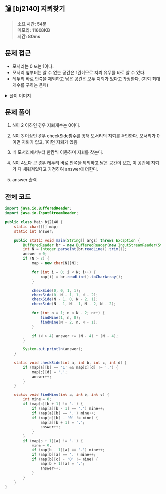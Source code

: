 ## [💣](https://www.acmicpc.net/problem/2140) [bj2140] 지뢰찾기

> **소요 시간: 54분<br>
> 메모리: 11608KB<br>
> 시간: 80ms**

## 문제 접근

- 모서리는 0 또는 1이다.
- 모서리 옆부터는 알 수 없는 공간은 1칸이므로 지뢰 유무를 바로 알 수 있다.
- 테두리 바로 안쪽을 제외하고 남은 공간은 모두 지뢰가 있다고 가정한다. (지뢰 최대 개수를 구하는 문제)
<details>
<summary>풀이 이미지</summary>
<img src="https://user-images.githubusercontent.com/26339069/218299967-76c2aa24-741a-478b-a7e3-f9f14c17758f.jpeg" width="600">
</details>

## 문제 풀이

1. N이 2 이하인 경우 지뢰개수는 0이다.

2. N이 3 이상인 경우 checkSide함수를 통해 모서리의 지뢰를 확인한다. 모서리가 0이면 지뢰가 없고, 1이면 지뢰가 있음

3. 네 모서리에서부터 한칸씩 이동하며 지뢰를 찾는다.

4. N이 4보다 큰 경우 테두리 바로 안쪽을 제외하고 남은 공간이 있고, 이 공간에 지뢰가 다 채워져있다고 가정하여 answer에 더한다.

5. answer 출력

## 전체 코드

```java
import java.io.BufferedReader;
import java.io.InputStreamReader;

public class Main_bj2140 {
    static char[][] map;
    static int answer;

    public static void main(String[] args) throws Exception {
        BufferedReader br = new BufferedReader(new InputStreamReader(System.in));
        int N = Integer.parseInt(br.readLine().trim());
        answer = 0;
        if (N > 2) {
            map = new char[N][N];

            for (int i = 0; i < N; i++) {
                map[i] = br.readLine().toCharArray();
            }

            checkSide(0, 0, 1, 1);
            checkSide(0, N - 1, 1, N - 2);
            checkSide(N - 1, 0, N - 2, 1);
            checkSide(N - 1, N - 1, N - 2, N - 2);

            for (int n = 1; n < N - 2; n++) {
                findMine(1, n, 0);
                findMine(N - 2, n, N - 1);
            }

            if (N > 4) answer += (N - 4) * (N - 4);
        }

        System.out.println(answer);
    }

    static void checkSide(int a, int b, int c, int d) {
        if (map[a][b] == '1' && map[c][d] != '.') {
            map[c][d] = '.';
            answer++;
        }
    }

    static void findMine(int a, int b, int c) {
        int mine = 0;
        if (map[a][b + 1] != '.') {
            if (map[a][b - 1] == '.') mine++;
            if (map[a][b] == '.') mine++;
            if (map[c][b] - '0' != mine) {
                map[a][b + 1] = '.';
                answer++;
            }
        }
        if (map[b + 1][a] != '.') {
            mine = 0;
            if (map[b - 1][a] == '.') mine++;
            if (map[b][a] == '.') mine++;
            if (map[b][c] - '0' != mine) {
                map[b + 1][a] = '.';
                answer++;
            }
        }
    }
}
```
